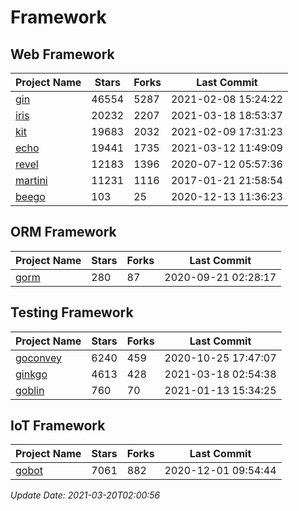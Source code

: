 # Framework

## Web Framework
| Project Name | Stars | Forks | Last Commit |
| ------------ | ----- | ----- | ----------- |
| [gin](https://github.com/gin-gonic/gin) | 46554 | 5287 | 2021-02-08 15:24:22 |
| [iris](https://github.com/kataras/iris) | 20232 | 2207 | 2021-03-18 18:53:37 |
| [kit](https://github.com/go-kit/kit) | 19683 | 2032 | 2021-02-09 17:31:23 |
| [echo](https://github.com/labstack/echo) | 19441 | 1735 | 2021-03-12 11:49:09 |
| [revel](https://github.com/revel/revel) | 12183 | 1396 | 2020-07-12 05:57:36 |
| [martini](https://github.com/go-martini/martini) | 11231 | 1116 | 2017-01-21 21:58:54 |
| [beego](https://github.com/astaxie/beego) | 103 | 25 | 2020-12-13 11:36:23 |

## ORM Framework
| Project Name | Stars | Forks | Last Commit |
| ------------ | ----- | ----- | ----------- |
| [gorm](https://github.com/jinzhu/gorm) | 280 | 87 | 2020-09-21 02:28:17 |

## Testing Framework
| Project Name | Stars | Forks | Last Commit |
| ------------ | ----- | ----- | ----------- |
| [goconvey](https://github.com/smartystreets/goconvey) | 6240 | 459 | 2020-10-25 17:47:07 |
| [ginkgo](https://github.com/onsi/ginkgo) | 4613 | 428 | 2021-03-18 02:54:38 |
| [goblin](https://github.com/franela/goblin) | 760 | 70 | 2021-01-13 15:34:25 |

## IoT Framework
| Project Name | Stars | Forks | Last Commit |
| ------------ | ----- | ----- | ----------- |
| [gobot](https://github.com/hybridgroup/gobot) | 7061 | 882 | 2020-12-01 09:54:44 |

*Update Date: 2021-03-20T02:00:56*